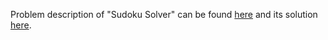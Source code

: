 Problem description of "Sudoku Solver" can be found [here](https://leetcode.com/problems/sudoku-solver/) and its solution [here](https://github.com/aurimas13/LeetCode-HackerRank-MAANG/blob/main/LeetCode/Python%20Solutions/Sudoku%20Solver/solver.py).